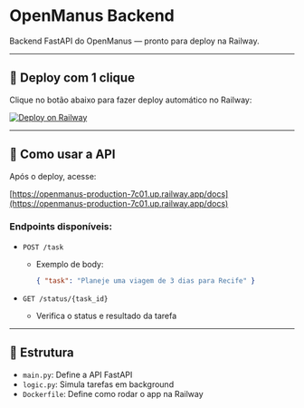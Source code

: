 # OpenManus Backend

Backend FastAPI do OpenManus — pronto para deploy na Railway.

---

## 🚀 Deploy com 1 clique

Clique no botão abaixo para fazer deploy automático no Railway:

[![Deploy on Railway](https://railway.app/button.svg)](https://railway.app/new/project?template=https://github.com/oldimar/openmanus-backend)

---

## 🧪 Como usar a API

Após o deploy, acesse:

[https://openmanus-production-7c01.up.railway.app/docs](https://openmanus-production-7c01.up.railway.app/docs)

### Endpoints disponíveis:

- `POST /task`
  - Exemplo de body:
    ```json
    { "task": "Planeje uma viagem de 3 dias para Recife" }
    ```

- `GET /status/{task_id}`
  - Verifica o status e resultado da tarefa

---

## 📂 Estrutura

- `main.py`: Define a API FastAPI
- `logic.py`: Simula tarefas em background
- `Dockerfile`: Define como rodar o app na Railway
